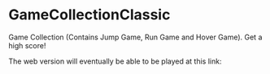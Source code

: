 # GameCollectionClassic
Game Collection (Contains Jump Game, Run Game and Hover Game). Get a high score!

The web version will eventually be able to be played at this link:
